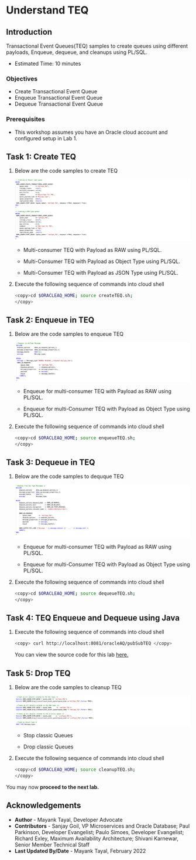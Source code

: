 # Understand TEQ

## Introduction

Transactional Event Queues(TEQ) samples to create queues using different payloads, Enqueue, dequeue, and cleanups using PL/SQL.

- Estimated Time: 10 minutes

### Objectives

- Create Transactional Event Queue
- Enqueue Transactional Event Queue
- Dequeue Transactional Event Queue

### Prerequisites

- This workshop assumes you have an Oracle cloud account and configured setup in Lab 1.

## Task 1: Create TEQ

1. Below are the code samples to create TEQ

    ![teqCreate](./images/create-teq.png " ")

    - Multi-consumer TEQ with Payload as RAW using PL/SQL.

    - Multi-Consumer TEQ with Payload as Object Type using PL/SQL.

    - Multi-Consumer TEQ with Payload as JSON Type using PL/SQL.

2. Execute the following sequence of commands into cloud shell

    ```bash
    <copy>cd $ORACLEAQ_HOME; source createTEQ.sh;
    </copy>
    ```

## Task 2: Enqueue in TEQ

1. Below are the code samples to enqueue TEQ

    ![enqueueTEQ](./images/enqueue-teq.png " ")

    - Enqueue for multi-consumer TEQ with Payload as RAW using PL/SQL.

    - Enqueue for multi-Consumer TEQ with Payload as Object Type using PL/SQL.

2. Execute the following sequence of commands into cloud shell

    ```bash
    <copy>cd $ORACLEAQ_HOME; source enqueueTEQ.sh;
    </copy>
    ```

## Task 3: Dequeue in TEQ

1. Below are the code samples to dequque TEQ

    ![dequeueTEQ](./images/dequeue-teq.png " ")

    - Enqueue for multi-consumer TEQ with Payload as RAW using PL/SQL.

    - Enqueue for multi-Consumer TEQ with Payload as Object Type using PL/SQL.

2. Execute the following sequence of commands into cloud shell

    ```bash
    <copy>cd $ORACLEAQ_HOME; source dequeueTEQ.sh;
    </copy>
    ```

## Task 4: TEQ Enqueue and Dequeue using Java

1. Execute the following sequence of commands into cloud shell

    ```bash
    <copy> curl http://localhost:8081/oracleAQ/pubSubTEQ </copy>
    ```

    You can view the source code for this lab [here.](https://github.com/oracle/microservices-datadriven/tree/main/workshops/oracleAQ/aqJava/src/main/java/com/examples/enqueueDequeueTEQ/EnqueueDequeueTEQ.java)

## Task 5: Drop TEQ

1. Below are the code samples to cleanup TEQ

    ![cleanupTEQ](./images/cleanup-teq.png " ")

    - Stop classic Queues

    - Drop classic Queues

2. Execute the following sequence of commands into cloud shell

    ```bash
    <copy>cd $ORACLEAQ_HOME; source cleanupTEQ.sh;
    </copy>
    ```

 You may now **proceed to the next lab.**

## Acknowledgements

- **Author** - Mayank Tayal, Developer Advocate
- **Contributors** - Sanjay Goil, VP Microservices and Oracle Database; Paul Parkinson, Developer Evangelist; Paulo Simoes, Developer Evangelist; Richard Exley, Maximum Availability Architecture; Shivani Karnewar, Senior Member Technical Staff
- **Last Updated By/Date** - Mayank Tayal, February 2022
